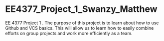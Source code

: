# EE4377_Project_1_Swanzy_Matthew
EE 4377 Project 1
. 
	The purpose of this project is to learn about how to use Github and VCS basics. This will allow us to learn how to easily combine efforts on group projects and work more efficiently as a team.